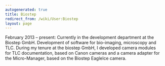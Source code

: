 ```yaml
---
autogenerated: true
title: Biostep
redirect_from: /wiki/User:Biostep
layout: page
---
```


February 2013 – present: Currently in the development department at the
Biostep GmbH. Development of software for bio-imaging, microscopy and
TLC. During my tenure at the biostep GmbH, I developed camera modules
for TLC documentation, based on Canon cameras and a camera adapter for
the Micro-Manager, based on the Biostep EagleIce camera.
